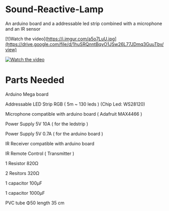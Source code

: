 # Sound-Reactive-Lamp

 Αn arduino board and a addressable led strip combined with a microphone and an IR sensor
 
 
 [![Watch the video](https://i.imgur.com/a5o7LuU.jpg](https://drive.google.com/file/d/1huSRQnntBqyO1JSw26L77JDmq3GuuTbv/view)
 
 [![Watch the video](https://i.imgur.com/mqD0oNe.png)](https://drive.google.com/file/d/12TCb-H93BPny19mBgwc6wDpWEZsnkVzb/view)


# Parts Needed

Arduino Mega board

Addressable LED Strip RGB ( 5m ~ 130 leds ) (Chip Led: WS28120) 

Microphone compatible with arduino board ( Adafruit MAX4466 )

Power Supply 5V 10A ( for the ledstrip )

Power Supply 5V 0.7A ( for the arduino board )

IR Receiver compatible with arduino board

IR Remote Control ( Transmitter )

1 Resistor 820Ω

2 Resitors 320Ω

1 capacitor 100μF

1 capacitor 1000μF

PVC tube Φ50 length 35 cm
